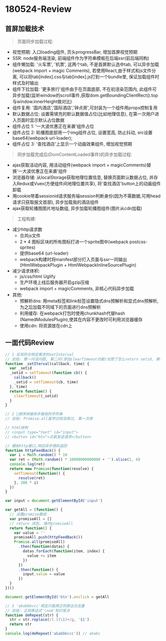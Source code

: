 # 180524-Review

## 首屏加载技术

> 页面同步加载过程: 

  * 视觉预期: 入口loading组件, 页头progressBar, 增加首屏视觉预期
  * SSR: node服务端渲染, 前端组件作为字符串模板在后端ssr(前后端同构)
  * 组件懒加载: '火车票', '机票', 这两个tab, 不是首屏默认选中tab, 可以异步加载(webpack import + magic Comments), 若使用React,由于样式和js文件分离, 可以将tab[index].css与tab[index].js打到一个bundle里, 保证加载组件时样式及时输出
  * 组件下拉加载: '更多旅行'组件由于在页面底部, 不在初渲染范围内, 此组件可异步加载(监听window的scroll事件,获取dom.getBoundingClientRect().top与window.innerHeight做对比)
  * 组件复用: '国内酒店','国际酒店','钟点房',可封装为一个组件用props控制复用
  * 默认数据占位: 设置需填充的默认数据值占位(比如地理信息), 在第一次用户进入页面时显示默认占位数据
  * 组件占位 1: '一大波优惠正在来袭'组件占位
  * 组件占位 2: 轮播图底部用一个img组件占位, 设置宽高, 防止抖动, src设置base64(webpack url-loader);
  * 组件占位 3: '查找酒店'上显示一个动画效果组件, 增加视觉预期

> 同步加载完成后(DomContentLoaded事件)的异步加载过程: 

  * ajax获取活动内容, 用活动组件(webpack import + magicComments)替换'一大波优惠正在来袭'组件
  * 浏览器存储: 从localStorage获取地理位置信息, 替换页面默认数据占位, 并存入Redux或Vuex(方便组件间地理位置共享), 将'查找酒店'button上的动画组件卸载
  * 用cookie带着sessionid请求服务端session判断身份(因为不需数据,可用head请求只获取报文首部), 异步加载我的酒店组件
  * ajax获取轮播图图片地址数组, 异步加载轮播图组件(图片从cdn加载)
  
> 工程构建:

  * 减少http请求数
    * 合并js文件
    * 2 * 4 图标区块的所有图标打进一个sprite图中(webpack postcss-sprites) 
    * 提供base64 (url-loader)
    * webpack构建时将manifest部分打入页面与ssr一同输出 (HtmlWebpackPlugin + HtmlWebpackInlineSourcePlugin)
  * 减少请求体积:
    * js/css/html Uglify
    * 生产环境上线后服务器开启gzip压缩
    * webpack import + magicComments, 非核心代码异步加载
  * 其他:
    * 预解析dns: 用meta标签和link标签设置隐式dns预解析和显式dns预解析, 为之后加载不同域下的页面进行dns预解析
    * 利用缓存: 在webpack打包时使用chunkhash代替hash (NamedModulesPlugin),使其在内容不更改时可利用浏览器缓存
    * 使用cdn: 将资源放在cdn上
      
## 一面代码Review
    
``` javascript
// 1 实现符合特定需求的setInterval
// 总结: 第一问没问题, 第二问(添加clearTimeout功能)光想了怎么return setid, 换个角度用思考问题, 用闭包解决
function _setIterval(callback, time) {
  var _setid
  _setid = setTimeout(function cb() {
    callback()
    _setid = setTimeout(cb, time)
  }, time)
  return function() {
    clearTimeout(_setid)
  }
}

// 2 顺序拼接异步接收的字符串
// 总结: Promise.all虽学过但没用过, 第一次用

// html结构
// <input type="text" id="input">
// <button id="btn">点我发送请求</button>

// 模拟http接口,响应异步随机返回
function httpFeedBack() {
  var i = Math.random() * 10
  var ret = (Math.random() * 10000000000000 + '').slice(1, 4)
  console.log(ret)
  return new Promise(function(resolve) {
    setTimeout(function() {
      resolve(ret)
    }, 200 * i)
  })
}

var input = document.getElementById('input')

var getAll = (function() {
  // 设置promise数组
  var promiseAll = []
  // return 闭包, 操作promiseAll
  return function() {
    var value = ''
    promiseAll.push(httpFeedBack())
    Promise.all(promiseAll)
      .then(function(datas) {
        datas.forEach(function(item, index) {
          value += item
        })
      })
      .then(function() {
        input.value = value
      })
  }
})()

document.getElementById('btn').onclick = getAll

// 3 'ababbbccc'规定只能用正则表达式去重
// 总结: 正则表达式'\num'知识盲点
function deRepeat(str) {
  str = str.replace(/(.)(\1)+/g, '$1')
  return str
}
console.log(deRepeat('ababbbccc')) // ababc
```
